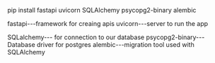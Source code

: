pip install fastapi uvicorn SQLAlchemy psycopg2-binary alembic

fastapi---framework for creaing apis
uvicorn---server to run the app

SQLalchemy--- for connection to our database
psycopg2-binary---Database driver for postgres
alembic---migration tool used with SQLAlchemy
